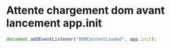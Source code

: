 # Attente chargement dom avant lancement app.init

```js
document.addEventListener("DOMContentLoaded", app.init);
```
